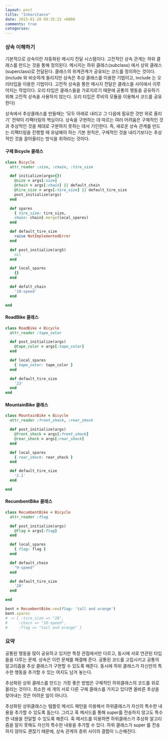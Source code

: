 ```yaml
---
layout: post
title: "Inheritance"
date: 2015-01-20 09:35:22 +0000
comments: true
categories: 
---
```


### 상속 이해하기

기본적으로 상속이란 자동화된 메시지 전달 시스템이다. 고전적인 상속 관계는 하위 클래스를 만드는 것을 통해 정의된다. 메시지는 하위 클래스(subclass) 에서 상위 클래스(superclass)로 전달된다. 클래스의 위계관계가 공유되는 코드를 정의하는 것이다. (include 와 비슷하게 들리지만 상속은 추상 클래스를 이용한 기법이고, include 는 오리타입을 이용한 기법이다. 고전적 상속을 통한 메시지 전달은 클래스들 사이에서 이루어지는 작업이다. 오리 타입은 클래스들을 가로지르기 때문에 공통의 행동을 공유하기 위해 고전적 상속을 사용하지 않는다. 오리 타입은 루비의 모듈을 이용해서 코드를 공유한다)


상속에서 추상클래스를 만들때는 '모두 아래로 내리고 그 다음에 필요한 것만 위로 올리기' 전략이 리팩터링의 핵심이다. 상속을 구현하는 데 따르는 여러 어려움은 구체적인 것과 추상적인 것을 제대로 구분하지 못하는 데서 기인한다. 즉, 새로운 상속 관계를 만드는 리팩터링을 진행할 때 유념해야 하는 기본 원칙은, 구체적인 것을 내리기보다는 추상적인 것을 끌어올리는 방식을 취하라는 것이다.


#### 구체 Bicycle 클래스

```ruby
class Bicycle
  attr_reader :size, :chain, :tire_size

  def initialize(args={})
    @size = args[:size]
    @chain = args[:chain] || default_chain
    @tire_size = args[:tire_size] || default_tire_size
    post_initialize(args)
  end

  def spares
    { tire_size: tire_size,
    chain: chain}.merge(local_spares)
  end

  def default_tire_size
    raise NotImplementedError
  end

  def post_initialize(argS)
    nil
  end

  def local_spares
    {}
  end

  def defalt_chain
    '10-speed'
  end

end
```

#### RoadBike 클래스

```ruby
class RoadBike < Bicycle
  attr_reader :tape_color

  def post_initialize(args)
    @tape_color = args[:tape_color]
  end

  def local_spares
    { tape_color: tape_color }
  end

  def default_tire_size
    '23'
  end
end
```

#### MountainBike 클래스

```ruby
class MountainBike < Bicycle
  attr_reader :front_shock, :rear_shock

  def post_initialize(args)
    @front_shock = args[:front_shock]
    @rear_shock = args[:rear_shock]
  end

  def local_spares
    { rear_shock: rear_shock }
  end

  def default_tire_size
    '2.1'
  end

end
```

#### RecumbentBike 클래스

```ruby
class RecumbentBike < Bicycle
  attr_reader :flag

  def post_initialize(args)
    @flag = args[:flag]
  end

  def local_spares
    { flag: flag }
  end

  def default_chain
    "9-speed"
  end

  def default_tire_size
    '28'
  end

end

bent = RecumbentBike.new(flag: 'tall and orange')
bent.spares
# -> { :tire_size => "28",
#     :chain => "10-speed",
#     :flag => "tail and orange" }
```

### 요약

공통된 행동을 많이 공유하고 있지만 특정 관점에서만 다르고, 동시에 서로 연관된 타입들을 다루는 문제. 상속은 이런 문제를 해결해 준다. 공통된 코드를 고립시키고 공통의 알고리즘을 추상 클래스가 구현할 수 있도록 해준다. 동시에 하위 클래스가 자신만의 특수한 행동을 추가할 수 있는 여지도 남겨 놓는다.

추상화된 상위 클래스를 만드는 가장 좋은 방법은 구체적인 하위클래스의 코드를 위로 올리는 것이다. 최소한 세 개의 서로 다른 구체 클래스를 가지고 있다면 올바른 추상을 찾아내는 것은 어려운 일이 아니다.

추상화된 상위클래스는 템플릿 메서드 패턴을 이용해서 하위클래스가 자신의 특수한 내용을 추가할 수 있도록 돕는다. 그리고 혹 메서드를 통해 super를 전송하지 않고도 특수한 내용을 전달할 수 있도록 해준다. 훅 메서드를 이용하면 하위클래스가 추상화 알고리즘을 알지 못해도 자신의 특수한 내용을 추가할 수 있다. 하위 클래스가 super 를 전송하지 않아도 괜찮기 때문에, 상속 관계의 층위 사이의 결합이 느슨해진다.


